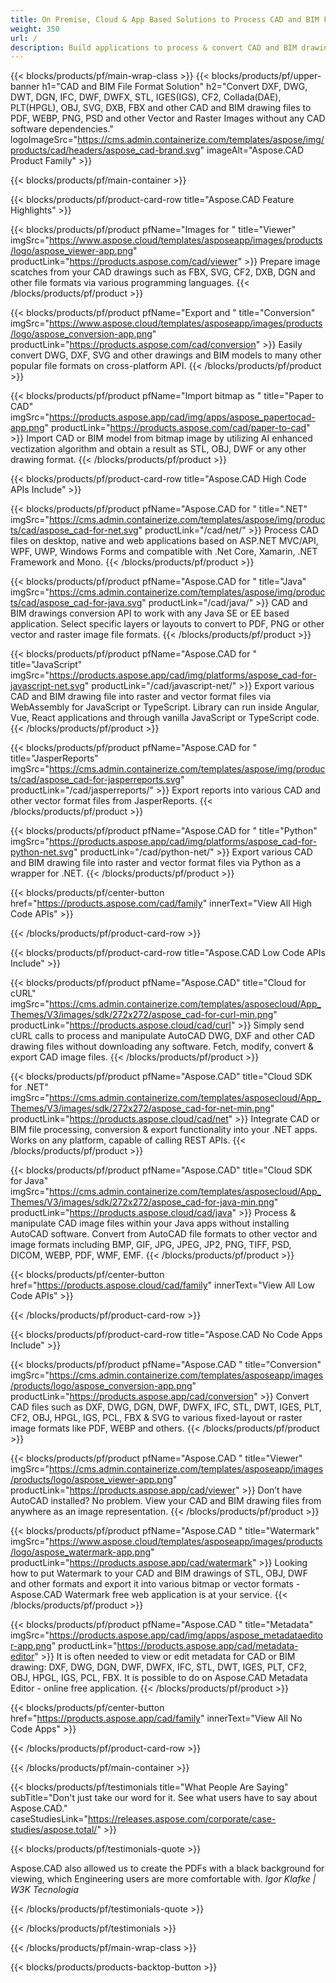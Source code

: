```yaml
---
title: On Premise, Cloud & App Based Solutions to Process CAD and BIM Files
weight: 350
url: /
description: Build applications to process & convert CAD and BIM drawing files via High Code APIs or Cloud-based SDKs. Use cross-platform apps to open, render, export and convert DXF, DWG, DGN, DWF, DWFX, IFC, STL, DWT, IGES, PLT, CF2, OBJ, HPGL, IGS, PCL, FBX, SVG file formats without additional CAD software.
---
```

 
{{< blocks/products/pf/main-wrap-class >}}
{{< blocks/products/pf/upper-banner h1="CAD and BIM File Format Solution" h2="Convert DXF, DWG, DWT, DGN, IFC, DWF, DWFX, STL, IGES(IGS), CF2, Collada(DAE), PLT(HPGL), OBJ, SVG, DXB, FBX and other CAD and BIM drawing files to PDF, WEBP, PNG, PSD and other Vector and Raster Images without any CAD software dependencies." logoImageSrc="https://cms.admin.containerize.com/templates/aspose/img/products/cad/headers/aspose_cad-brand.svg" imageAlt="Aspose.CAD Product Family" >}}


{{< blocks/products/pf/main-container >}}

{{< blocks/products/pf/product-card-row title="Aspose.CAD Feature Highlights" >}}

{{< blocks/products/pf/product pfName="Images for " title="Viewer" imgSrc="https://www.aspose.cloud/templates/asposeapp/images/products/logo/aspose_viewer-app.png" productLink="https://products.aspose.com/cad/viewer" >}}
Prepare image scatches from your CAD drawings such as FBX, SVG, CF2, DXB, DGN and other file formats via various programming languages.
{{< /blocks/products/pf/product >}}

{{< blocks/products/pf/product pfName="Export and " title="Conversion" imgSrc="https://www.aspose.cloud/templates/asposeapp/images/products/logo/aspose_conversion-app.png" productLink="https://products.aspose.com/cad/conversion" >}}
Easily convert DWG, DXF, SVG and other drawings and BIM models to many other popular file formats on cross-platform API.
{{< /blocks/products/pf/product >}}

{{< blocks/products/pf/product pfName="Import bitmap as " title="Paper to CAD" imgSrc="https://products.aspose.app/cad/img/apps/aspose_papertocad-app.png" productLink="https://products.aspose.com/cad/paper-to-cad" >}}
Import CAD or BIM model from bitmap image by utilizing AI enhanced vectization algorithm and obtain a result as STL, OBJ, DWF or any other drawing format.
{{< /blocks/products/pf/product >}}


{{< blocks/products/pf/product-card-row title="Aspose.CAD High Code APIs Include" >}}

{{< blocks/products/pf/product pfName="Aspose.CAD for " title=".NET" imgSrc="https://cms.admin.containerize.com/templates/aspose/img/products/cad/aspose_cad-for-net.svg" productLink="/cad/net/" >}}
Process CAD files on desktop, native and web applications based on ASP.NET MVC/API, WPF, UWP, Windows Forms and compatible with .Net Core, Xamarin, .NET Framework and Mono.
{{< /blocks/products/pf/product >}}

{{< blocks/products/pf/product pfName="Aspose.CAD for " title="Java" imgSrc="https://cms.admin.containerize.com/templates/aspose/img/products/cad/aspose_cad-for-java.svg" productLink="/cad/java/" >}}
CAD and BIM drawings conversion API to work with any Java SE or EE based application. Select specific layers or layouts to convert to PDF, PNG or other vector and raster image file formats.
{{< /blocks/products/pf/product >}}

{{< blocks/products/pf/product pfName="Aspose.CAD for " title="JavaScript" imgSrc="https://products.aspose.app/cad/img/platforms/aspose_cad-for-javascript-net.svg" productLink="/cad/javascript-net/" >}}
Export various CAD and BIM drawing file into raster and vector format files via WebAssembly for JavaScript or TypeScript. Library can run inside Angular, Vue, React applications and through vanilla JavaScript or TypeScript code.
{{< /blocks/products/pf/product >}}

{{< blocks/products/pf/product pfName="Aspose.CAD for " title="JasperReports" imgSrc="https://cms.admin.containerize.com/templates/aspose/img/products/cad/aspose_cad-for-jasperreports.svg" productLink="/cad/jasperreports/" >}}
Export reports into various CAD and other vector format files from JasperReports.
{{< /blocks/products/pf/product >}}

{{< blocks/products/pf/product pfName="Aspose.CAD for " title="Python" imgSrc="https://products.aspose.app/cad/img/platforms/aspose_cad-for-python-net.svg" productLink="/cad/python-net/" >}}
Export various CAD and BIM drawing file into raster and vector format files via Python as a wrapper for .NET.
{{< /blocks/products/pf/product >}}

{{< blocks/products/pf/center-button href="https://products.aspose.com/cad/family" innerText="View All High Code APIs" >}}

{{< /blocks/products/pf/product-card-row >}}

{{< blocks/products/pf/product-card-row title="Aspose.CAD Low Code APIs Include" >}}

{{< blocks/products/pf/product pfName="Aspose.CAD" title="Cloud for cURL" imgSrc="https://cms.admin.containerize.com/templates/asposecloud/App_Themes/V3/images/sdk/272x272/aspose_cad-for-curl-min.png" productLink="https://products.aspose.cloud/cad/curl" >}}
Simply send cURL calls to process and manipulate AutoCAD DWG, DXF and other CAD drawing files without downloading any software. Fetch, modify, convert & export CAD image files.
{{< /blocks/products/pf/product >}}

{{< blocks/products/pf/product pfName="Aspose.CAD" title="Cloud SDK for .NET" imgSrc="https://cms.admin.containerize.com/templates/asposecloud/App_Themes/V3/images/sdk/272x272/aspose_cad-for-net-min.png" productLink="https://products.aspose.cloud/cad/net" >}}
Integrate CAD or BIM file processing, conversion & export functionality into your .NET apps. Works on any platform, capable of calling REST APIs.
{{< /blocks/products/pf/product >}}

{{< blocks/products/pf/product pfName="Aspose.CAD" title="Cloud SDK for Java" imgSrc="https://cms.admin.containerize.com/templates/asposecloud/App_Themes/V3/images/sdk/272x272/aspose_cad-for-java-min.png" productLink="https://products.aspose.cloud/cad/java" >}}
Process & manipulate CAD image files within your Java apps without installing AutoCAD software. Convert from AutoCAD file formats to other vector and image formats including BMP, GIF, JPG, JPEG, JP2, PNG, TIFF, PSD, DICOM, WEBP, PDF, WMF, EMF.
{{< /blocks/products/pf/product >}}

{{< blocks/products/pf/center-button href="https://products.aspose.cloud/cad/family" innerText="View All Low Code APIs" >}}

{{< /blocks/products/pf/product-card-row >}}

{{< blocks/products/pf/product-card-row title="Aspose.CAD No Code Apps Include" >}}

{{< blocks/products/pf/product pfName="Aspose.CAD " title="Conversion" imgSrc="https://cms.admin.containerize.com/templates/asposeapp/images/products/logo/aspose_conversion-app.png" productLink="https://products.aspose.app/cad/conversion" >}}
Convert CAD files such as  DXF, DWG, DGN, DWF, DWFX, IFC, STL, DWT, IGES, PLT, CF2, OBJ, HPGL, IGS, PCL, FBX & SVG to various fixed-layout or raster image formats like PDF, WEBP and others.
{{< /blocks/products/pf/product >}}

{{< blocks/products/pf/product pfName="Aspose.CAD " title="Viewer" imgSrc="https://cms.admin.containerize.com/templates/asposeapp/images/products/logo/aspose_viewer-app.png" productLink="https://products.aspose.app/cad/viewer" >}}
Don’t have AutoCAD installed? No problem. View your CAD and BIM drawing files from anywhere as an image representation. 
{{< /blocks/products/pf/product >}}

{{< blocks/products/pf/product pfName="Aspose.CAD " title="Watermark" imgSrc="https://www.aspose.cloud/templates/asposeapp/images/products/logo/aspose_watermark-app.png" productLink="https://products.aspose.app/cad/watermark" >}}
Looking how to put Watermark to your CAD and BIM drawings of STL, OBJ, DWF and other formats and export it into various bitmap or vector formats - Aspose.CAD Watermark free web application is at your service. 
{{< /blocks/products/pf/product >}}

{{< blocks/products/pf/product pfName="Aspose.CAD " title="Metadata" imgSrc="https://products.aspose.app/cad/img/apps/aspose_metadataeditor-app.png" productLink="https://products.aspose.app/cad/metadata-editor" >}}
It is often needed to view or edit metadata for CAD or BIM drawing: DXF, DWG, DGN, DWF, DWFX, IFC, STL, DWT, IGES, PLT, CF2, OBJ, HPGL, IGS, PCL, FBX. It is possible to do on Aspose.CAD Metadata Editor - online free application. 
{{< /blocks/products/pf/product >}}

{{< blocks/products/pf/center-button href="https://products.aspose.app/cad/family" innerText="View All No Code Apps" >}}

{{< /blocks/products/pf/product-card-row >}}

{{< /blocks/products/pf/main-container >}}

{{< blocks/products/pf/testimonials title="What People Are Saying" subTitle="Don't just take our word for it. See what users have to say about Aspose.CAD." caseStudiesLink="https://releases.aspose.com/corporate/case-studies/aspose.total/" >}}

{{< blocks/products/pf/testimonials-quote >}}
<p class="first">
 Aspose.CAD also allowed us to create the PDFs with a black background for viewing, which Engineering users are more comfortable with.
 <em>
  Igor Klafke | W3K Tecnologia
 </em>
</p>

{{< /blocks/products/pf/testimonials-quote >}}

{{< /blocks/products/pf/testimonials >}}

{{< /blocks/products/pf/main-wrap-class >}}

{{< blocks/products/products-backtop-button >}}